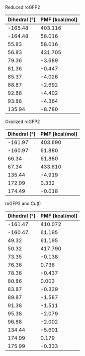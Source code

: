 Reduced roGFP2

| Dihedral [°] | PMF [kcal/mol] |
|-----------|-----------|
| -165.48 | 403.116 |
| -164.48 | 58.016 |
| 55.83 | 58.016 |
| 56.83 | 431.705 |
| 79.36 | -3.689 |
| 81.36 | -0.447 |
| 85.37 | -4.026 |
| 88.87 | -2.692 |
| 92.88 | -4.402 |
| 93.88 | -4.364 |
| 135.94 | -8.780 |

Oxidized roGFP2

| Dihedral [°] | PMF [kcal/mol] |
|-----------|-----------|
| -161.97 | 403.690 |
| -160.97 | 61.880 |
| 66.34 | 61.880 |
| 67.34 | 433.610 |
| 135.44 | -4.919 |
| 172.99 | 0.332 |
| 174.49 | -0.018 |

roGFP2 and Cu(I)

| Dihedral [°] | PMF [kcal/mol] |
|-----------|-----------|
| -161.47 | 410.072 |
| -160.47 | 61.195 |
| 49.32 | 61.195 |
| 50.32 | 417.790 |
| 73.35 | -0.138 |
| 76.36 | 0.736 |
| 78.36 | -0.437 |
| 80.86 | 0.003 |
| 83.87 | -0.339 |
| 89.87 | -1.587 |
| 91.38 | -1.511 |
| 95.38 | -2.079 |
| 96.88 | -2.002 |
| 134.44 | -5.601 |
| 174.99 | 0.179 |
| 175.99 | -0.333 |
